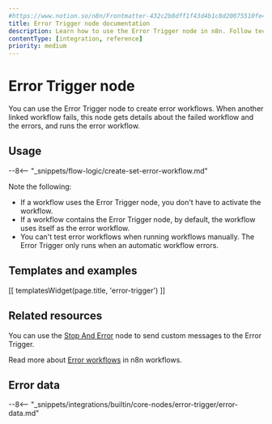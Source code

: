 ```yaml
---
#https://www.notion.so/n8n/Frontmatter-432c2b8dff1f43d4b1c8d20075510fe4
title: Error Trigger node documentation
description: Learn how to use the Error Trigger node in n8n. Follow technical documentation to integrate Error Trigger node into your workflows.
contentType: [integration, reference]
priority: medium
---
```


# Error Trigger node

You can use the Error Trigger node to create error workflows. When another linked workflow fails, this node gets details about the failed workflow and the errors, and runs the error workflow.

## Usage

--8<-- "_snippets/flow-logic/create-set-error-workflow.md"


Note the following:

* If a workflow uses the Error Trigger node, you don't have to activate the workflow.
* If a workflow contains the Error Trigger node, by default, the workflow uses itself as the error workflow.
* You can't test error workflows when running workflows manually. The Error Trigger only runs when an automatic workflow errors.

## Templates and examples

<!-- see https://www.notion.so/n8n/Pull-in-templates-for-the-integrations-pages-37c716837b804d30a33b47475f6e3780 -->
[[ templatesWidget(page.title, 'error-trigger') ]]

## Related resources

You can use the [Stop And Error](/integrations/builtin/core-nodes/n8n-nodes-base.stopanderror.md) node to send custom messages to the Error Trigger.

Read more about [Error workflows](/flow-logic/error-handling.md) in n8n workflows. 

## Error data

--8<-- "_snippets/integrations/builtin/core-nodes/error-trigger/error-data.md"

